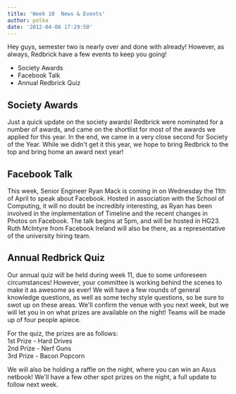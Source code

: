 ```yaml
---
title: 'Week 10  News & Events'
author: polka
date: '2012-04-08 17:29:50'
---
```

Hey guys, semester two is nearly over and done with already! However, as always, Redbrick have a few events to keep you going!

*   Society Awards
*   Facebook Talk
*   Annual Redbrick Quiz

## Society Awards

Just a quick update on the society awards! Redbrick were nominated for a number of awards, and came on the shortlist for most of the awards we applied for this year. In the end, we came in a very close second for Society of the Year. While we didn't get it this year, we hope to bring Redbrick to the top and bring home an award next year!

## Facebook Talk

This week, Senior Engineer Ryan Mack is coming in on Wednesday the 11th of April to speak about Facebook. Hosted in association with the School of Computing, it will no doubt be incredibly interesting, as Ryan has been involved in the implementation of Timeline and the recent changes in Photos on Facebook. The talk begins at 5pm, and will be hosted in HG23\. Ruth McIntyre from Facebook Ireland will also be there, as a representative of the university hiring team.

## Annual Redbrick Quiz

Our annual quiz will be held during week 11, due to some unforeseen circumstances! However, your committee is working behind the scenes to make it as awesome as ever! We will have a few rounds of general knowledge questions, as well as some techy style questions, so be sure to swot up on these areas. We'll confirm the venue with you next week, but we will let you in on what prizes are available on the night! Teams will be made up of four people apiece.

For the quiz, the prizes are as follows:  
1st Prize - Hard Drives  
2nd Prize - Nerf Guns  
3rd Prize - Bacon Popcorn

We will also be holding a raffle on the night, where you can win an Asus netbook! We'll have a few other spot prizes on the night, a full update to follow next week.